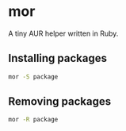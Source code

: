 # mor
A tiny AUR helper written in Ruby.
## Installing packages
```bash
mor -S package
```
## Removing packages
```bash
mor -R package
```
